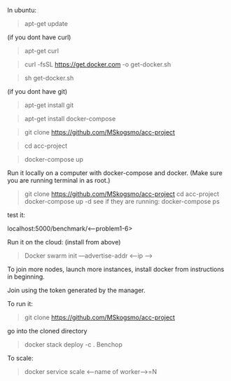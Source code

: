 In ubuntu:
> apt-get update

(if you dont have curl)
> apt-get curl

> curl -fsSL https://get.docker.com -o get-docker.sh

> sh get-docker.sh

(if you dont have git)
> apt-get install git

> apt-get install docker-compose

> git clone https://github.com/MSkogsmo/acc-project

> cd acc-project

> docker-compose up

Run it locally on a computer with docker-compose and docker. (Make sure you are running terminal in as root.)

>git clone https://github.com/MSkogsmo/acc-project
>cd acc-project
> docker-compose up -d
see if they are running:
> docker-compose ps

test it:

localhost:5000/benchmark/<--problem1-6>

Run it on the cloud:
(install from above)

>Docker swarm init —advertise-addr <—ip —>

To join more nodes, launch more instances, install docker from instructions in beginning.

Join using the token generated by the manager.

To run it:

>git clone https://github.com/MSkogsmo/acc-project

go into the cloned directory 
>docker stack deploy -c . Benchop

To scale:
>docker service scale <--name of worker-->=N